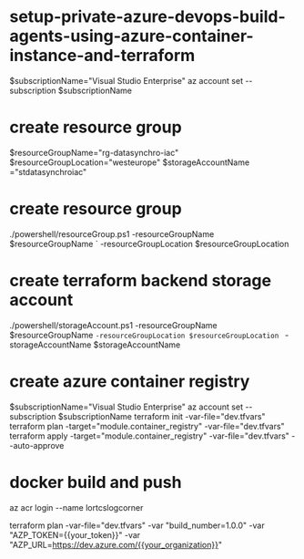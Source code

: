 # setup-private-azure-devops-build-agents-using-azure-container-instance-and-terraform

$subscriptionName="Visual Studio Enterprise"
az account set --subscription  $subscriptionName

# create resource group
$resourceGroupName="rg-datasynchro-iac"
$resourceGroupLocation="westeurope"
$storageAccountName ="stdatasynchroiac"
# create resource group
./powershell/resourceGroup.ps1 -resourceGroupName $resourceGroupName `
                               -resourceGroupLocation $resourceGroupLocation

# create terraform backend storage account
./powershell/storageAccount.ps1 -resourceGroupName $resourceGroupName `
                                -resourceGroupLocation $resourceGroupLocation  ` -storageAccountName $storageAccountName

# create azure container registry
$subscriptionName="Visual Studio Enterprise"
az account set --subscription  $subscriptionName
terraform init -var-file="dev.tfvars"
terraform plan -target="module.container_registry" -var-file="dev.tfvars" 
terraform apply -target="module.container_registry" -var-file="dev.tfvars" --auto-approve

#  docker build and push

az acr login --name  lortcslogcorner

terraform plan  -var-file="dev.tfvars" -var "build_number=1.0.0" -var "AZP_TOKEN={{your_token}}" -var "AZP_URL=https://dev.azure.com/{{your_organization}}"
